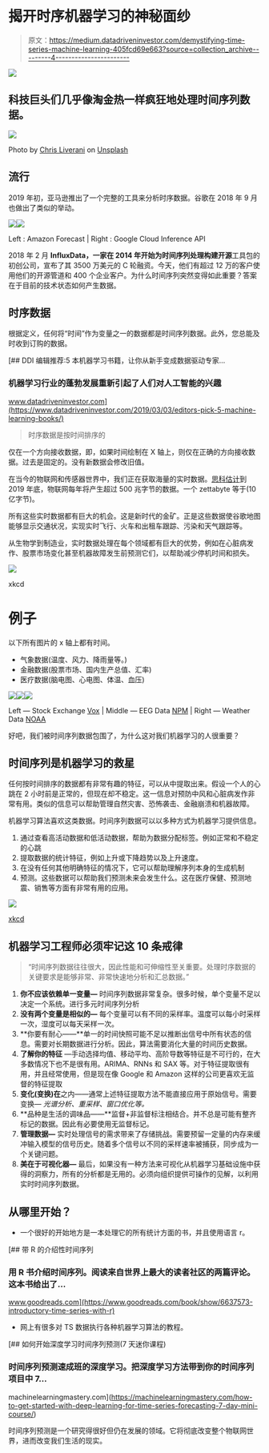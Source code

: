 # 揭开时序机器学习的神秘面纱

> 原文：<https://medium.datadriveninvestor.com/demystifying-time-series-machine-learning-405fcd69e663?source=collection_archive---------4----------------------->

[![](img/015655a8aaf30044e0fb4e41d8c3427c.png)](http://www.track.datadriveninvestor.com/1B9E)

## 科技巨头们几乎像淘金热一样疯狂地处理时间序列数据。

![](img/fa848f64e2670a30ba9205d1b871cd29.png)

Photo by [Chris Liverani](https://unsplash.com/@chrisliverani?utm_source=medium&utm_medium=referral) on [Unsplash](https://unsplash.com?utm_source=medium&utm_medium=referral)

## 流行

2019 年初，亚马逊推出了一个完整的工具来分析时序数据。谷歌在 2018 年 9 月也做出了类似的举动。

![](img/21980d2c2901057ee6c5935dc30a01f2.png)![](img/85fd9284a931f5b709a78b77309ab534.png)

Left : Amazon Forecast | Right : Google Cloud Inference API

2018 年 2 月 **InfluxData，**一家在 2014 年开始为时间序列处理构建**开源**工具包的初创公司，宣布了其 3500 万美元的 C 轮融资。今天，他们有超过 12 万的客户使用他们的开源管道和 400 个企业客户。为什么时间序列突然变得如此重要？答案在于目前的技术状态如何产生数据。

## 时序数据

根据定义，任何将“时间”作为变量之一的数据都是时间序列数据。此外，您总能及时收到订购的数据。

[](https://www.datadriveninvestor.com/2019/03/03/editors-pick-5-machine-learning-books/) [## DDI 编辑推荐:5 本机器学习书籍，让你从新手变成数据驱动专家…

### 机器学习行业的蓬勃发展重新引起了人们对人工智能的兴趣

www.datadriveninvestor.com](https://www.datadriveninvestor.com/2019/03/03/editors-pick-5-machine-learning-books/) 

> 时序数据是按时间排序的

仅在一个方向接收数据，即，如果时间绘制在 X 轴上，则仅在正确的方向接收数据。过去是固定的。没有新数据会修改旧值。

在当今的物联网和传感器世界中，我们正在获取海量的实时数据。[思科估计](https://www.cisco.com/c/dam/en/us/solutions/collateral/service-provider/global-cloud-index-gci/white-paper-c11-738085.pdf)到 2019 年底，物联网每年将产生超过 500 兆字节的数据。一个 zettabyte 等于(10 亿字节)。

所有这些实时数据都有巨大的机会。这是新时代的金矿。正是这些数据使谷歌地图能够显示交通状况，实现实时飞行、火车和出租车跟踪、污染和天气跟踪等。

从生物学到制造业，实时数据处理在每个领域都有巨大的优势，例如在心脏病发作、股票市场变化甚至机器故障发生前预测它们，以帮助减少停机时间和损失。

![](img/c9f175d964b60fd60af7ef89c10727db.png)

xkcd

# 例子

以下所有图片的 x 轴上都有时间。

*   气象数据(温度、风力、降雨量等。)
*   金融数据(股票市场、国内生产总值、汇率)
*   医疗数据(脑电图、心电图、体温、血压)

![](img/0ecf3b10846a17784cfdee916027c41a.png)![](img/b6fdd382951250a3a91af5b7886e5354.png)![](img/9f984aa40ea8a18147486a106352458b.png)

Left — Stock Exchange [Vox](https://www.vox.com/2015/7/7/8910293/china-stock-market-crash) | Middle — EEG Data [NPM](https://www.npmjs.com/package/wits) | Right — Weather Data [NOAA](https://www.ncdc.noaa.gov/sotc/global/201713)

好吧，我们被时间序列数据包围了，为什么这对我们机器学习的人很重要？

## 时间序列是机器学习的救星

任何按时间排序的数据都有非常有趣的特征，可以从中提取出来。假设一个人的心跳在 2 小时前是正常的，但现在却不稳定。这一信息对预防中风和心脏病发作非常有用。类似的信息可以帮助管理自然灾害、恐怖袭击、金融崩溃和机器故障。

机器学习算法喜欢这类数据。时间序列数据可以以多种方式为机器学习提供信息。

1.  通过查看高活动数据和低活动数据，帮助为数据分配标签。例如正常和不稳定的心跳
2.  提取数据的统计特征，例如上升或下降趋势以及上升速度。
3.  在没有任何其他明确特征的情况下，它可以帮助理解序列本身的生成机制
4.  预测。这些数据可以帮助我们预测未来会发生什么。这在医疗保健、预测地震、销售等方面有非常有用的应用。

![](img/87256d412f73e2a643227741e7fcaef0.png)

[xkcd](https://xkcd.com/1606/)

## 机器学习工程师必须牢记这 10 条戒律

> “时间序列数据往往很大，因此性能和可伸缩性至关重要。处理时序数据的关键要求是能够非常、非常快速地分析和汇总数据。”

1.  **你不应该依赖单一变量—** 时间序列数据非常复杂。很多时候，单个变量不足以决定一个系统。进行多元时间序列分析
2.  **没有两个变量是相似的—** 每个变量可以有不同的采样率。温度可以每小时采样一次，湿度可以每天采样一次。
3.  **你要有耐心——**单一的时间快照可能不足以推断出信号中所有状态的信息。需要对长期数据进行分析。因此，算法需要消化大量的时间历史数据。
4.  **了解你的特征** —手动选择均值、移动平均、高阶导数等特征是不可行的，在大多数情况下也不是很有用。ARIMA、RNNs 和 SAX 等。对于特征提取很有用，并且经常使用，但是现在像 Google 和 Amazon 这样的公司更喜欢无监督的特征提取
5.  **变化(变换)在**之内——通常上述特征提取方法不能直接应用于原始信号。需要变换— *光谱分析、重采样、窗口优化等。*
6.  **品种是生活的调味品——**监督+非监督标注相结合。并不总是可能有整齐标记的数据。因此有必要使用无监督标记。
7.  **管理数据—** 实时处理信号的需求带来了存储挑战。需要预留一定量的内存来缓冲输入模型的信号历史。随着多个信号以不同的采样速率被捕获，同步成为一个关键问题。
8.  **美在于可视化器—** 最后，如果没有一种方法来可视化从机器学习基础设施中获得的洞察力，所有的分析都是无用的。必须向组织提供可操作的见解，以利用实时时间序列数据。

## 从哪里开始？

*   一个很好的开始地方是一本处理它的所有统计方面的书，并且使用语言 r。

[](https://www.goodreads.com/book/show/6637573-introductory-time-series-with-r) [## 带 R 的介绍性时间序列

### 用 R 书介绍时间序列。阅读来自世界上最大的读者社区的两篇评论。这本书给出了…

www.goodreads.com](https://www.goodreads.com/book/show/6637573-introductory-time-series-with-r) 

*   网上有很多对 TS 数据执行各种机器学习算法的教程。

[](https://machinelearningmastery.com/how-to-get-started-with-deep-learning-for-time-series-forecasting-7-day-mini-course/) [## 如何开始深度学习时间序列预测(7 天迷你课程)

### 时间序列预测速成班的深度学习。把深度学习方法带到你的时间序列项目中 7…

machinelearningmastery.com](https://machinelearningmastery.com/how-to-get-started-with-deep-learning-for-time-series-forecasting-7-day-mini-course/) 

时间序列预测是一个研究得很好但仍在发展的领域。它将彻底改变整个物联网世界，进而改变我们生活的现实。